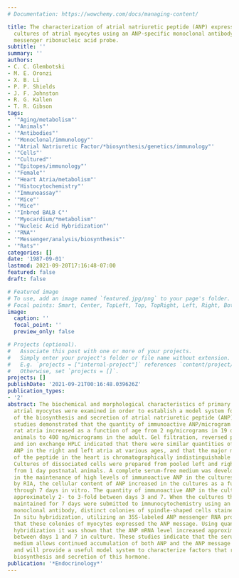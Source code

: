 ```yaml
---
# Documentation: https://wowchemy.com/docs/managing-content/

title: The characterization of atrial natriuretic peptide (ANP) expression by primary
  cultures of atrial myocytes using an ANP-specific monoclonal antibody and an ANP
  messenger ribonucleic acid probe.
subtitle: ''
summary: ''
authors:
- C. C. Glembotski
- M. E. Oronzi
- X. B. Li
- P. P. Shields
- J. F. Johnston
- R. G. Kallen
- T. R. Gibson
tags:
- '"Aging/metabolism"'
- '"Animals"'
- '"Antibodies"'
- '"Monoclonal/immunology"'
- '"Atrial Natriuretic Factor/*biosynthesis/genetics/immunology"'
- '"Cells"'
- '"Cultured"'
- '"Epitopes/immunology"'
- '"Female"'
- '"Heart Atria/metabolism"'
- '"Histocytochemistry"'
- '"Immunoassay"'
- '"Mice"'
- '"Mice"'
- '"Inbred BALB C"'
- '"Myocardium/*metabolism"'
- '"Nucleic Acid Hybridization"'
- '"RNA"'
- '"Messenger/analysis/biosynthesis"'
- '"Rats"'
categories: []
date: '1987-09-01'
lastmod: 2021-09-20T17:16:48-07:00
featured: false
draft: false

# Featured image
# To use, add an image named `featured.jpg/png` to your page's folder.
# Focal points: Smart, Center, TopLeft, Top, TopRight, Left, Right, BottomLeft, Bottom, BottomRight.
image:
  caption: ''
  focal_point: ''
  preview_only: false

# Projects (optional).
#   Associate this post with one or more of your projects.
#   Simply enter your project's folder or file name without extension.
#   E.g. `projects = ["internal-project"]` references `content/project/deep-learning/index.md`.
#   Otherwise, set `projects = []`.
projects: []
publishDate: '2021-09-21T00:16:48.039626Z'
publication_types:
- '2'
abstract: The biochemical and morphological characteristics of primary neonatal rat
  atrial myocytes were examined in order to establish a model system for future studies
  of the biosynthesis and secretion of atrial natriuretic peptide (ANP). Preliminary
  studies demonstrated that the quantity of immunoactive ANP/microgram protein within
  rat atria increased as a function of age from 2 ng/micrograms in 19 day prenatal
  animals to 400 ng/micrograms in the adult. Gel filtration, reversed phase HPLC,
  and ion exchange HPLC indicated that there were similar quantities of immunoactive
  ANP in the right and left atria at various ages, and that the major molecular form
  of the peptide in the heart is chromatographically indistinguishable from ANP(1-126).
  Cultures of dissociated cells were prepared from pooled left and right atria derived
  from 1 day postnatal animals. A complete serum-free medium was developed which resulted
  in the maintenance of high levels of immunoactive ANP in the cultures. As determined
  by RIA, the cellular content of ANP increased in the cultures as a function of time
  through 7 days in vitro. The quantity of immunoactive ANP in the cultures increased
  approximately 2- to 3-fold between days 3 and 7. When the cultures that had been
  maintained for 7 days were submitted to immunocytochemistry using an ANP-specific
  monoclonal antibody, distinct colonies of spindle-shaped cells stained positively.
  In situ hybridization, utilizing an 35S-labeled ANP messenger RNA probe, demonstrated
  that these colonies of myocytes expressed the ANP message. Using quantitative dot-blot
  hybridization it was shown that the ANP mRNA level increased approximately 50-fold
  between days 1 and 7 in culture. These studies indicate that the serum-free culture
  medium allows continued accumulation of both ANP and the ANP message in culture
  and will provide a useful model system to characterize factors that regulate the
  biosynthesis and secretion of this hormone.
publication: '*Endocrinology*'
---
```

